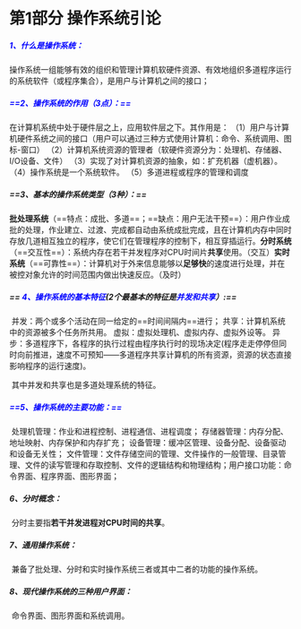 # **第1部分**    **操作系统引论**

##### <font color="blue"> **1、什么是操作系统：**</font>

操作系统一组能够有效的组织和管理计算机软硬件资源、有效地组织多道程序运行的系统软件（或程序集合），是用户与计算机之间的接口；


##### <font color="blue"> **==2、操作系统的作用（3点）：==**</font>

在计算机系统中处于硬件层之上，应用软件层之下。其作用是：
（1）用户与计算机硬件系统之间的接口（用户可以通过三种方式使用计算机：命令、系统调用、图标-窗口）
（2）计算机系统资源的管理者（软硬件资源分为：处理机、存储器、I/O设备、文件）
（3）实现了对计算机资源的抽象，如：扩充机器（虚机器）。
（4）操作系统是一个系统软件。
（5）多道进程或程序的管理和调度


##### ==3、基本的操作系统类型（3种）：==

​	**批处理系统**（==特点：成批、多道==；==缺点：用户无法干预==）：用户作业成批的处理，作业建立、过渡、完成都自动由系统成批完成，且在计算机内存中同时存放几道相互独立的程序，使它们在管理程序的控制下，相互穿插运行。
​	**分时系统**（==交互性==）：系统内存在若干并发程序对CPU时间片**共享**使用。（交互）
​	**实时系统**（==可靠性==）：计算机对于外来信息能够以**足够快**的速度进行处理，并在被控对象允许的时间范围内做出快速反应。（及时）


##### ==<font color="blue"> **4、操作系统的基本特征**</font>**(2个最基本的特征是<font color="blue">并发和共享</font>）:**==

​	并发：两个或多个活动在同一给定的==时间间隔内==进行；
​	共享：计算机系统中的资源被多个任务所共用。
​	虚拟：虚拟处理机、虚拟内存、虚拟外设等。
​	异步：多道程序下，各程序的执行过程由程序执行时的现场决定(程序走走停停但同时向前推进，速度不可预知——多道程序共享计算机的所有资源，资源的状态直接影响程序的运行速度)。

​	其中并发和共享也是多道处理系统的特征。


##### <font color="blue"> **==5、操作系统的主要功能：==**</font>

​	处理机管理：作业和进程控制、进程通信、进程调度；
​	存储器管理：内存分配、地址映射、内存保护和内存扩充；
​	设备管理：缓冲区管理、设备分配、设备驱动和设备无关性；
​	文件管理：文件存储空间的管理、文件操作的一般管理、目录管理、文件的读写管理和存取控制、文件的逻辑结构和物理结构；
​	用户接口功能：命令界面、程序界面、图形界面；


##### **6、分时概念：**

​	分时主要指**若干并发进程对CPU时间的共享**。


##### **7、通用操作系统：**

​	兼备了批处理、分时和实时操作系统三者或其中二者的功能的操作系统。


##### **8、现代操作系统的三种用户界面：**

​	命令界面、图形界面和系统调用。